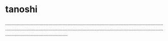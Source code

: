 # tanoshi
.........................................................................................................................................................................................................................................................................................................
